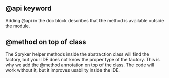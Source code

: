 ## @api keyword

Adding @api in the doc block describes that the method is available outside the module.

## @method on top of class

The Spryker helper methods inside the abstraction class will find the factory, but your IDE does not know the proper type of the factory. 
This is why we add the @method annotation on top of the class. The code will work without it, but it improves usability inside the IDE.
